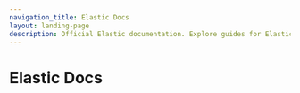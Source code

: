 ```yaml
---
navigation_title: Elastic Docs
layout: landing-page
description: Official Elastic documentation. Explore guides for Elastic Cloud (Hosted and Serverless) or on-prem deployments. Find product documentation, how-to guides, troubleshooting tips, release notes, and more.
---
```


# Elastic Docs

